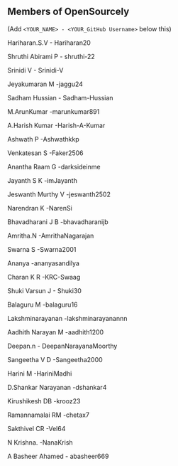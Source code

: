 ## Members of OpenSourcely

(Add `<YOUR_NAME> - <YOUR_GitHub Username>` below this)


Hariharan.S.V     - Hariharan20   

Shruthi Abirami P - shruthi-22  

Srinidi V         - Srinidi-V

Jeyakumaran M     -jaggu24

Sadham Hussian    - Sadham-Hussian

M.ArunKumar       -marunkumar891

A.Harish Kumar    -Harish-A-Kumar

Ashwath P         -Ashwathkkp

Venkatesan S      -Faker2506

Anantha Raam G    -darksideinme

Jayanth S K        -imJayanth

Jeswanth Murthy V  -jeswanth2502

Narendran K         -NarenSi

Bhavadharani J B     -bhavadharanijb

Amritha.N            -AmrithaNagarajan

Swarna S            -Swarna2001

Ananya               -ananyasandilya

Charan K R            -KRC-Swaag

Shuki Varsun J       - Shuki30

Balaguru M            -balaguru16

Lakshminarayanan      -lakshminarayanannn

Aadhith Narayan M     -aadhith1200

Deepan.n             - DeepanNarayanaMoorthy

Sangeetha V D         -Sangeetha2000

Harini M              -HariniMadhi

D.Shankar Narayanan    -dshankar4

Kirushikesh DB        -krooz23

Ramannamalai RM       -chetax7  

Sakthivel CR          -Vel64

N Krishna.             -NanaKrish

A Basheer Ahamed       - abasheer669
